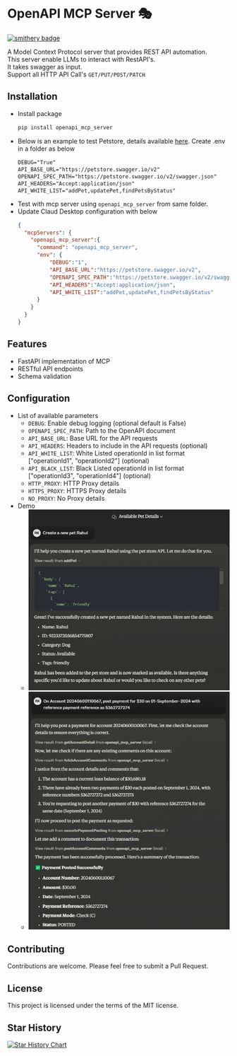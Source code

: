 # OpenAPI MCP Server 🎭

[![smithery badge](https://smithery.ai/badge/@rahgadda/openapi_mcp_server)](https://smithery.ai/server/@rahgadda/openapi_mcp_server)

A Model Context Protocol server that provides REST API automation.  
This server enable LLMs to interact with RestAPI's.   
It takes swagger as input.   
Support all HTTP API Call's `GET/PUT/POST/PATCH`

## Installation
- Install package
  ```bash
  pip install openapi_mcp_server
  ```
- Below is an example to test Petstore, details available [here](https://petstore.swagger.io/). Create .env in a folder as below
  ```env
  DEBUG="True"
  API_BASE_URL="https://petstore.swagger.io/v2"
  OPENAPI_SPEC_PATH="https://petstore.swagger.io/v2/swagger.json"
  API_HEADERS="Accept:application/json"
  API_WHITE_LIST="addPet,updatePet,findPetsByStatus"
  ```
- Test with mcp server using `openapi_mcp_server` from same folder.
- Update Claud Desktop configuration with below
  ```json
  {
    "mcpServers": {
      "openapi_mcp_server":{
        "command": "openapi_mcp_server",
        "env": {
            "DEBUG":"1",
            "API_BASE_URL":"https://petstore.swagger.io/v2",
            "OPENAPI_SPEC_PATH":"https://petstore.swagger.io/v2/swagger.json",
            "API_HEADERS":"Accept:application/json",
            "API_WHITE_LIST":"addPet,updatePet,findPetsByStatus"
        }
      }
    }
  }
  ```
  
## Features
- FastAPI implementation of MCP
- RESTful API endpoints
- Schema validation

## Configuration
- List of available parameters
  - `DEBUG`: Enable debug logging (optional default is False)
  - `OPENAPI_SPEC_PATH`: Path to the OpenAPI document
  - `API_BASE_URL`: Base URL for the API requests
  - `API_HEADERS`: Headers to include in the API requests (optional)
  - `API_WHITE_LIST`: White Listed operationId in list format ["operationId1", "operationId2"] (optional)
  - `API_BLACK_LIST`: Black Listed operationId in list format ["operationId3", "operationId4"] (optional)
  - `HTTP_PROXY`: HTTP Proxy details
  - `HTTPS_PROXY`: HTTPS Proxy details
  - `NO_PROXY`: No Proxy details
- Demo
  - ![Pet Store Demo](https://github.com/rahgadda/openapi_mcp_server/blob/main/images/openapi_mcp_server_petstore_example.png?raw=true)
  - ![Loan Payment Demo](https://github.com/rahgadda/openapi_mcp_server/blob/main/images/openapi_mcp_server_account_payment_example.png?raw=true)

## Contributing
Contributions are welcome. Please feel free to submit a Pull Request.

## License
This project is licensed under the terms of the MIT license.

## Star History
[![Star History Chart](https://api.star-history.com/svg?repos=rahgadda/openapi_mcp_server=Date)](https://star-history.com/#rahgadda/openapi_mcp_server&Date)
